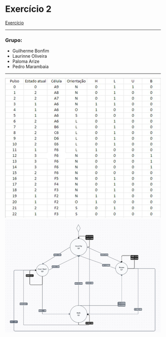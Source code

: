 # Exercício 2

[Exercício](/question.pdf)

----
### Grupo: 
- Guilherme Bonfim
- Laurinne Oliveira
- Paloma Arize
- Pedro Marambaia

---

![Tabela](/table.jpeg)
![Diagrama](/diagram.jpeg)
